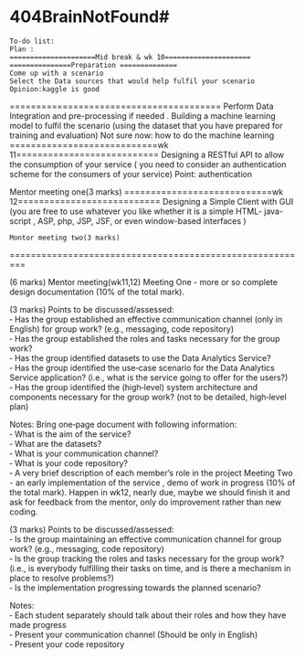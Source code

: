 # 404BrainNotFound#


    To-do list:
    Plan :
    =====================Mid break & wk 10=====================
    ===============Preparation ==============
    Come up with a scenario
    Select the Data sources that would help fulfil your scenario
    Opinion:kaggle is good
========================================
Perform Data Integration and pre-processing if needed .
Building a machine learning model to fulfil the scenario (using the dataset that you have prepared for training and evaluation)
Not sure now: how to do the machine learning
============================wk 11===========================
Designing a RESTful API to allow the consumption of your service ( you need to consider an authentication scheme for the consumers of your service)
Point: authentication

Mentor meeting one(3 marks)
============================wk 12===========================
Designing a Simple Client with GUI (you are free to use whatever you like whether it is a simple HTML- java-script , ASP, php, JSP, JSF, or even window-based interfaces )

    Montor meeting two(3 marks)
=========================================================


(6 marks) Mentor meeting(wk11,12)
Meeting One - more or so complete design documentation (10% of the total mark).

(3 marks) Points to be discussed/assessed:  
‐ Has the group established an effective communication channel (only in English) for group work? (e.g., messaging, code repository)  
‐ Has the group established the roles and tasks necessary for the group work?  
‐ Has the group identified datasets to use the Data Analytics Service?  
‐ Has the group identified the use‐case scenario for the Data Analytics Service application? (i.e.,  what is the service going to offer for the users?)    
‐ Has the group identified the (high‐level) system architecture and components necessary for the group work?  (not to be detailed, high‐level plan)    

Notes: Bring one‐page document with following information:  
‐ What is the aim of the service?  
‐ What are the datasets?  
‐ What is your communication channel?  
‐ What is your code repository?  
‐ A very brief description of each member’s role in the project
Meeting Two - an early implementation of the service , demo of work in progress (10% of the total mark).
Happen in wk12, nearly due, maybe we should finish it and ask for feedback from the mentor, only do improvement rather than new coding.

(3 marks) Points to be discussed/assessed:  
‐ Is the group maintaining an effective communication channel for group work? (e.g., messaging,  code repository)  
‐ Is the group tracking the roles and tasks necessary for the group work? (i.e., is everybody fulfilling their tasks on time, and is there a mechanism in place to resolve problems?)  
‐ Is the implementation progressing towards the planned scenario?     

Notes:  
‐ Each student separately should talk about their roles and how they have made progress  
‐ Present your communication channel (Should be only in English)   
‐ Present your code repository  

